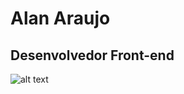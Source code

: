 # Alan Araujo

## Desenvolvedor Front-end

![alt text](https://scontent.fsdu12-1.fna.fbcdn.net/v/t1.0-9/37242143_2410202239007199_6127230323345326080_n.jpg?_nc_cat=107&_nc_sid=09cbfe&_nc_eui2=AeH2-4OKA3xlIfpFUGkBCM5eD1O_ArWvqRoPU78Cta-pGngLN4nFSWhUcsqTF9yOlFtC1HBcr-huL3awJ-SZbbMk&_nc_ohc=qIG1lUIrqhkAX_yUS62&_nc_ht=scontent.fsdu12-1.fna&oh=ad78054518c17efc2be3c4bf4ea1de39&oe=5F0F482F)
